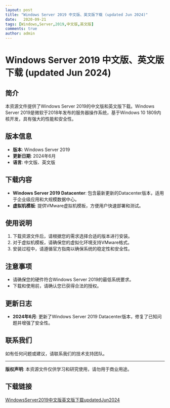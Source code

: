 ```yaml
---
layout: post
title: "Windows Server 2019 中文版、英文版下载 (updated Jun 2024)"
date:   2020-09-21
tags: [Windows,Server,2019,中文版,英文版]
comments: true
author: admin
---
```

# Windows Server 2019 中文版、英文版下载 (updated Jun 2024)

## 简介
本资源文件提供了Windows Server 2019的中文版和英文版下载。Windows Server 2019是微软于2018年发布的服务器操作系统，基于Windows 10 1809内核开发，具有强大的性能和安全性。

## 版本信息
- **版本**: Windows Server 2019
- **更新日期**: 2024年6月
- **语言**: 中文版、英文版

## 下载内容
- **Windows Server 2019 Datacenter**: 包含最新更新的Datacenter版本，适用于企业级应用和大规模数据中心。
- **虚拟机模板**: 提供VMware虚拟机模板，方便用户快速部署和测试。

## 使用说明
1. 下载资源文件后，请根据您的需求选择合适的版本进行安装。
2. 对于虚拟机模板，请确保您的虚拟化环境支持VMware格式。
3. 安装过程中，请遵循官方指南以确保系统的稳定性和安全性。

## 注意事项
- 请确保您的硬件符合Windows Server 2019的最低系统要求。
- 下载和使用前，请确认您已获得合法的授权。

## 更新日志
- **2024年6月**: 更新了Windows Server 2019 Datacenter版本，修复了已知问题并增强了安全性。

## 联系我们
如有任何问题或建议，请联系我们的技术支持团队。

---

**版权声明**: 本资源文件仅供学习和研究使用，请勿用于商业用途。

## 下载链接

[WindowsServer2019中文版英文版下载updatedJun2024](https://pan.quark.cn/s/19960023b922)